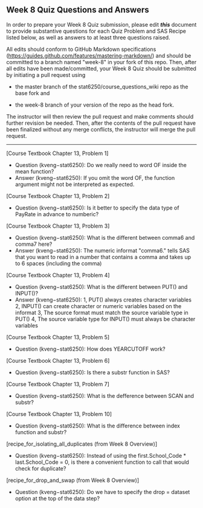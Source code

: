 ## Week 8 Quiz Questions and Answers

In order to prepare your Week 8 Quiz submission, please edit ***this*** document to provide substantive questions for each Quiz Problem and SAS Recipe listed below, as well as answers to at least three questions raised.

All edits should conform to GitHub Markdown specifications (https://guides.github.com/features/mastering-markdown/) and should be committed to a branch named "week-8" in your fork of this repo. Then, after all edits have been made/committed, your Week 8 Quiz should be submitted by initiating a pull request using

- the master branch of the stat6250/course_questions_wiki repo as the base fork and

- the week-8 branch of your version of the repo as the head fork.

The instructor will then review the pull request and make comments should further revision be needed. Then, after the contents of the pull request have been finalized without any merge conflicts, the instructor will merge the pull request.

********************************************************************************



[Course Textbook Chapter 13, Problem 1]
- Question (kveng−stat6250): Do we really need to word OF inside the mean function?
- Answer (kveng−stat6250): If you omit the word OF, the function argument might not be interpreted as expected. 


[Course Textbook Chapter 13, Problem 2]
- Question (kveng−stat6250): Is it better to specify the data type of PayRate in advance to numberic?


[Course Textbook Chapter 13, Problem 3]
- Question (kveng−stat6250): What is the different between comma6 and comma7 here?
- Answer (kveng−stat6250): The numeric informat "comma6." tells SAS that you want to read in a number that contains a comma and takes up to 6 spaces (including the comma)

[Course Textbook Chapter 13, Problem 4]
- Question (kveng−stat6250): What is the different between PUT() and  INPUT()?
- Answer (kveng−stat6250): 1, PUT() always creates character variables
                           2, INPUT() can create character or numeric variables based on the informat
                           3, The source format must match the source variable type in PUT()
                           4, The source variable type for INPUT() must always be character variables

[Course Textbook Chapter 13, Problem 5]
- Question (kveng−stat6250): How does YEARCUTOFF work?


[Course Textbook Chapter 13, Problem 6]
- Question (kveng−stat6250): Is there a substr function in SAS? 


[Course Textbook Chapter 13, Problem 7]
- Question (kveng−stat6250): What is the defference between SCAN and substr?


[Course Textbook Chapter 13, Problem 10]
- Question (kveng−stat6250): What is the difference between index function and substr?


[recipe_for_isolating_all_duplicates (from Week 8 Overview)]
- Question (kveng−stat6250): Instead of using the first.School_Code * last.School_Code = 0, is there a convenient function  to call that would check for duplicate? 


[recipe_for_drop_and_swap (from Week 8 Overview)]
- Question (kveng−stat6250): Do we have to specify the drop = dataset option at the top of the data step?

